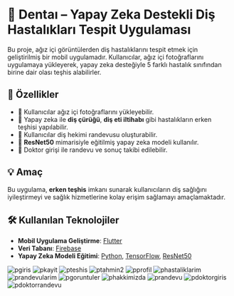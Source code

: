 # 🦷 Dentaı – Yapay Zeka Destekli Diş Hastalıkları Tespit Uygulaması

Bu proje, ağız içi görüntülerden diş hastalıklarını tespit etmek için geliştirilmiş bir mobil uygulamadır. Kullanıcılar, ağız içi fotoğraflarını uygulamaya yükleyerek, yapay zeka desteğiyle 5 farklı hastalık sınıfından birine dair olası teşhis alabilirler.

## 🚀 Özellikler

- 📸 Kullanıcılar ağız içi fotoğraflarını yükleyebilir.
- 🤖 Yapay zeka ile **diş çürüğü**, **diş eti iltihabı** gibi hastalıkların erken teşhisi yapılabilir.
- 📅 Kullanıcılar diş hekimi randevusu oluşturabilir.
- 🧠 **ResNet50** mimarisiyle eğitilmiş yapay zeka modeli kullanılır.
- 🎯 Doktor girişi ile randevu ve sonuç takibi edilebilir.
## 💡 Amaç

Bu uygulama, **erken teşhis** imkanı sunarak kullanıcıların diş sağlığını iyileştirmeyi ve sağlık hizmetlerine kolay erişim sağlamayı amaçlamaktadır. 

## 🛠 Kullanılan Teknolojiler

- **Mobil Uygulama Geliştirme**: [Flutter](https://flutter.dev/)
- **Veri Tabanı**: [Firebase](https://firebase.google.com/)
- **Yapay Zeka Modeli Eğitimi**: [Python](https://www.python.org/), [TensorFlow](https://www.tensorflow.org/), [ResNet50](https://keras.io/api/applications/resnet/)


![pgiris](https://github.com/user-attachments/assets/b1264b8e-1200-4da4-ba0c-ff97467374bd)
![pkayit](https://github.com/user-attachments/assets/b87188d1-39be-49df-b437-80457b0564ef)
![pteshis](https://github.com/user-attachments/assets/b975c516-5a00-4a26-b4f7-4ba94930b7e4)
![ptahmin2](https://github.com/user-attachments/assets/84aa30ed-5310-4792-8fc5-18528cff87e5)
![pprofil](https://github.com/user-attachments/assets/0a084fd6-9ce8-471c-b239-6c90c93fa0fd)
![phastaliklarim](https://github.com/user-attachments/assets/a3627a79-f493-4bb6-b3a9-0b168f45183d)
![prandevularim](https://github.com/user-attachments/assets/e9b5deab-bfdc-4b1c-8853-7f9037adc985)
![pgoruntuler](https://github.com/user-attachments/assets/78eddd5a-226c-4461-b31c-b658f8c08c0f)
![phakkimizda](https://github.com/user-attachments/assets/facfda3b-2897-4000-bff0-2055d54b0847)
![prandevu](https://github.com/user-attachments/assets/1fa71b12-b20c-4563-a73b-a525021b9b4b)
![pdoktorgiris](https://github.com/user-attachments/assets/3c2ac39d-2085-4382-a659-87cfd6290738)
![pdoktorrandevu](https://github.com/user-attachments/assets/a78fc048-9b52-4eb1-9e10-6049ab63cde5)
















